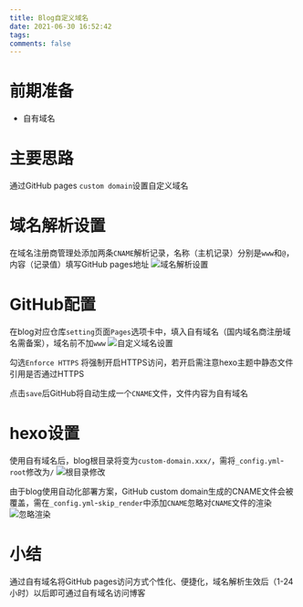 ```yaml
---
title: Blog自定义域名
date: 2021-06-30 16:52:42
tags:
comments: false
---
```


# 前期准备
* 自有域名

# 主要思路
通过GitHub pages `custom domain`设置自定义域名
<!--more-->

# 域名解析设置
在域名注册商管理处添加两条`CNAME`解析记录，名称（主机记录）分别是`www`和`@`，内容（记录值）填写GitHub pages地址
![域名解析设置](https://blog-res-1254383992.file.myqcloud.com/blog/img/20210706141317.png)

# GitHub配置
在blog对应仓库`setting`页面`Pages`选项卡中，填入自有域名（国内域名商注册域名需备案），域名前不加`www`
![自定义域名设置](https://blog-res-1254383992.file.myqcloud.com/blog/img/20210706141326.png)

勾选`Enforce HTTPS` 将强制开启HTTPS访问，若开启需注意hexo主题中静态文件引用是否通过HTTPS

点击`save`后GitHub将自动生成一个`CNAME`文件，文件内容为自有域名

# hexo设置
使用自有域名后，blog根目录将变为`custom-domain.xxx/`，需将`_config.yml`-`root`修改为`/`
![根目录修改](https://blog-res-1254383992.file.myqcloud.com/blog/img/20210706141346.png)

由于blog使用自动化部署方案，GitHub custom domain生成的CNAME文件会被覆盖，需在`_config.yml`-`skip_render`中添加`CNAME`忽略对`CNAME`文件的渲染
![忽略渲染](https://blog-res-1254383992.file.myqcloud.com/blog/img/20210706141358.png)

# 小结
通过自有域名将GitHub pages访问方式个性化、便捷化，域名解析生效后（1-24小时）以后即可通过自有域名访问博客


